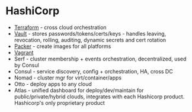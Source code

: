 # HashiCorp

- [Terraform](terraform.md) - cross cloud orchestration
- [Vault](vault.md) - stores passwords/tokens/certs/keys - handles leaving, revocation, rolling, auditing,
  dynamic secrets and cert rotation
- [Packer](packer.md) - create images for all platforms
- [Vagrant](vagrant.md)
- Serf - cluster membership + events orchestration, decentralized, used by Consul
- Consul - service discovery, config + orchestration, HA, cross DC
- Nomad - cluster mgr for virt/container/apps
- Otto - deploy apps to any cloud
- Atlas - unified dashboard for deploy/dev/maintain for public/private/hybrid clouds, integrates with each Hashicorp
  product. Hashicorp's only proprietary product
